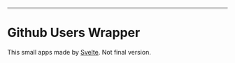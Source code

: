---

# Github Users Wrapper

This small apps made by [Svelte](https://svelte.dev). Not final version.
